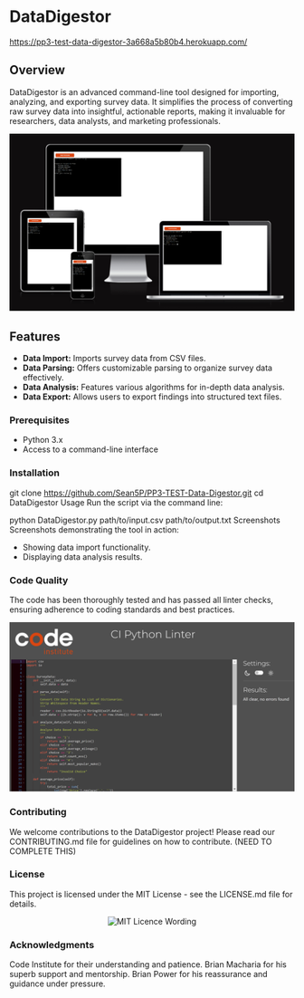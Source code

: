 # DataDigestor
https://pp3-test-data-digestor-3a668a5b80b4.herokuapp.com/



## Overview
DataDigestor is an advanced command-line tool designed for importing, analyzing, and exporting survey data. It simplifies the process of converting raw survey data into insightful, actionable reports, making it invaluable for researchers, data analysts, and marketing professionals.

<p align="center">
  <img src="README Assets/Multi App View 1.png" alt="Multi App Views"/>
</p>



## Features
- **Data Import:** Imports survey data from CSV files.
- **Data Parsing:** Offers customizable parsing to organize survey data effectively.
- **Data Analysis:** Features various algorithms for in-depth data analysis.
- **Data Export:** Allows users to export findings into structured text files.



### Prerequisites
- Python 3.x
- Access to a command-line interface



### Installation
git clone https://github.com/Sean5P/PP3-TEST-Data-Digestor.git
cd DataDigestor
Usage
Run the script via the command line:

python DataDigestor.py path/to/input.csv path/to/output.txt
Screenshots
Screenshots demonstrating the tool in action:

 - Showing data import functionality.
 - Displaying data analysis results.



### Code Quality
The code has been thoroughly tested and has passed all linter checks, ensuring adherence to coding standards and best practices.

<p align="center">
  <img src="README Assets/PP3 Linter Check.png" alt="Linter Check Validation"/>
</p>



### Contributing
We welcome contributions to the DataDigestor project! Please read our CONTRIBUTING.md file for guidelines on how to contribute.
(NEED TO COMPLETE THIS)



### License
This project is licensed under the MIT License - see the LICENSE.md file for details.

<p align="center">
  <img src="README Assets/MIT Licence" alt= "MIT Licence Wording"/>
</p>

### Acknowledgments
Code Institute for their understanding and patience.
Brian Macharia for his superb support and mentorship.
Brian Power for his reassurance and guidance under pressure.




